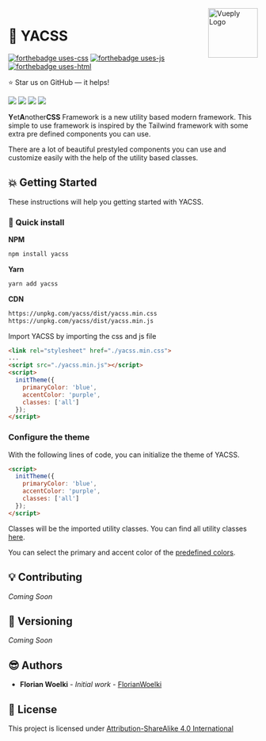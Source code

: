 <a href="https://daycademy.github.io/vueply/">
    <img src="https://i.imgur.com/m3yGh5b.png" alt="Vueply Logo" align="right" height="100" />
</a>

🎨 YACSS
======================
[![forthebadge uses-css](https://forthebadge.com/images/badges/uses-css.svg)](https://forthebadge.com/)
[![forthebadge uses-js](https://forthebadge.com/images/badges/uses-js.svg)](https://forthebadge.com/)
[![forthebadge uses-html](https://forthebadge.com/images/badges/uses-html.svg)](https://forthebadge.com/)

:star: Star us on GitHub — it helps!

<a href="https://www.npmjs.com/package/yacss"><img src="https://badge.fury.io/js/yacss.svg"></a>
<a href="https://opensource.org/licenses/MIT"><img src="https://img.shields.io/github/license/FlorianWoelki/yacss.svg"></a>
<a href="https://www.npmjs.com/package/yacss"><img src="https://img.shields.io/npm/dt/yacss.svg"></a>
<a href="https://www.npmjs.com/package/yacss"><img src="https://img.shields.io/npm/dm/yacss.svg"></a>

**Y**et**A**nother**CSS** Framework is a new utility based modern framework. This simple to use framework is inspired by the Tailwind framework with some extra pre defined components you can use.

There are a lot of beautiful prestyled components you can use and customize easily with the help of the utility based classes.

## 💥 Getting Started

These instructions will help you getting started with YACSS.

### 🔨 Quick install

**NPM**

```sh
npm install yacss
```

**Yarn**

```sh
yarn add yacss
```

**CDN**

```sh
https://unpkg.com/yacss/dist/yacss.min.css
https://unpkg.com/yacss/dist/yacss.min.js
```

Import YACSS by importing the css and js file

```html
<link rel="stylesheet" href="./yacss.min.css">
...
<script src="./yacss.min.js"></script>
<script>
  initTheme({
    primaryColor: 'blue',
    accentColor: 'purple',
    classes: ['all']
  });
</script>
```

### Configure the theme

With the following lines of code, you can initialize the theme of YACSS.

```html
<script>
  initTheme({
    primaryColor: 'blue',
    accentColor: 'purple',
    classes: ['all']
  });
</script>
```

Classes will be the imported utility classes. You can find all utility classes [here](https://github.com/FlorianWoelki/YACSS/blob/master/src/script/main.ts).

You can select the primary and accent color of the [predefined colors](https://github.com/FlorianWoelki/YACSS/blob/master/src/colors.js).

## 💡 Contributing

_Coming Soon_

## 🎨 Versioning

_Coming Soon_

## 😎 Authors

* **Florian Woelki** - *Initial work* - [FlorianWoelki](https://github.com/FlorianWoelki/)

## 📕 License

This project is licensed under [Attribution-ShareAlike 4.0 International](https://creativecommons.org/)

